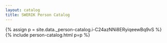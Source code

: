 ```yaml
---
layout: catalog
title: SWERIK Person Catalog
---
```

{% assign p = site.data._person-catalog.i-C24azNNi8ERyiqeewBq9vS %}
{% include person-catalog.html p=p %}

